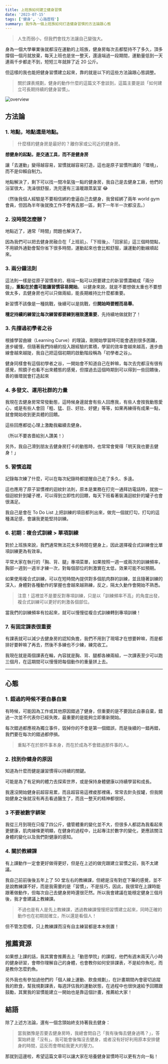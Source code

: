 ```yaml
---
title: 上班族如何建立健身習慣
date: '2023-07-15'
tags: ['健身', '心路歷程']
summary: 我作為一個上班族如何打造健身習慣的方法論跟心態
---
```


> 人生而弱小，但我們會找方法讓自己變強大。

身為一個大學畢業後就都沒在運動的上班族，健身房每次去都堅持不了多久，頂多撐個一個月就放棄，每天上班也是坐一整天，還遠端過一段期間，運動量低到一天連兩千步都走不到，短短三年就胖了近 20 公斤。

但這樣的我也能把健身習慣建立起來，靠的就是以下的這些方法論跟心態調整。

> 關於課表規劃，健身的動作什麼的這篇文不會談到，這篇主要是談「如何建立可長期持續的健身習慣」。

![overview](/static/images/blog/fitness-mindset-for-office-workers/overview.png)

## 方法論

### 1. 地點，地點還是地點。

> 什麼樣的健身房是最好的？離你家或公司近的健身房。

**想健身的起點，是交通工具，而不是健身房**

讓「去運動」變得越容易，習慣就越容易打造，這也是原子習慣所講的「環境」，而不是仰賴自制力。

地點解決了，剩下可以找一間冷氣強一點的健身房，我自己是去健身工廠，他們的浴室很大，洗澡很舒服，洗完還有三溫暖跟蒸氣室 😂

（然後我個人經驗是不要相信綁約會逼自己去健身，我曾經綁了兩年 world gym 會員，但因為半年後就換工作不會再去那一區，剩下一年半一次都沒去。）

### 2. 沒時間怎麼辦？

地點近了，通常「時間」問題也解決了。

因為我們可以把去健身房融合在「上班前」、「下班後」、「回家前」這三個時間點，不用額外通勤會幫你省下很多時間，運動起來也會比較舒服，讓運動的動線順起來。

### 3. 兩分鐘法則

這法則一樣是從原子習慣來的，極端一點可以把要建立的新習慣濃縮成「兩分鐘」，**重點在於盡可能讓習慣容易開始**。
以健身來說，就是不要想做太重也不要想做太多，去健身房也可以只做兩組，能長期維持比什麼都重要。

新習慣不該像是一種挑戰，後續可以是挑戰，但**開始時要輕而易舉**。

**穩定持續的練習比每次練習都要練到極致還重要**，先持續地做就對了！

### 3. 先撐過初學者之谷

根據學習曲線（Learning Curve）的理論，剛開始學習時可能會遇到很多困難，進步緩慢，但隨著我們持續的投入跟經驗的累積，學習的效率會越來越高，進步曲線會越來越陡，我自己把這個初期的啟動階段稱為「初學者之谷」。

健身同樣會有這個初學者之谷，一開始會不知道自己在幹嘛，每次去完都沒有很有感覺，照鏡子也看不出來體態的感覺，但撐過去這個時期到可以得到一些回饋後，善的循環就會打造起來

### 4. 多發文、運用社群的力量

我現在去健身房常常發動態，這時候身邊就會有些人回應我，有些人會按我動態愛心，或是有些人會回「粗、猛、巨、好壯、好健」等等，如果再練得有成果一點，就會開始收到更具體的回饋。

這些回應都從心理上激勵我繼續去健身。

（所以不要吝嗇給別人讚美！）

另外，我自己滑到朋友去健身房打卡的動態時，也常常會覺得「明天我也要去健身！」

### 5. 習慣追蹤

記錄每次練了什麼，可以在每次紀錄時都提醒自己走了多久、多遠。

這也應用了原子習慣裡的迴紋針法則，原本是業務在打完一通拜訪電話時，就放一個迴紋針到罐子裡，可以得到立即性的回饋，每天下班看著裝滿迴紋針的罐子也會很滿足。

我自己是會在 To Do List 上把訓練的項目都列出來，做完一個就打勾，打勾的這種滿足感，會讓我更能堅持訓練。

### 6. 初期：複合式訓練 > 單項訓練

對於上班族來說，我們通常無法花太多時間在健身上，因此選擇複合式訓練會比單項訓練更為有效率。

平常大家在執行的「胸、背、腿」專項菜單，如果按照一週一或兩次的訓練頻率，胸部一週到一週半才練一次，對每個部位的刺激實在太低，效果可能不如預期。

如果使用複合式訓練，可以在短時間內提供對多個肌肉群的訓練，並且隨著訓練的深入，身體對各種動作的掌握也會越來越熟練，反之，隔太久動作會開始不熟悉。

> 注意！這裡並不是要反對專項訓練，只是以「訓練頻率不高」的角度出發，複合式訓練可以更好的刺激各個部位。

當我們的訓練頻率有拉起來，就可以慢慢從複合式訓練轉到專項訓練！

### 7. 有固定課表很重要

有課表就可以減少去健身房的認知負擔，我們不用到了現場才在想要幹嘛，而是都排好要幹嘛了再去，然後不多練也不少練，練完收工。

我現在就是兩個課表在輪，內容就是胸、背、腿都各練兩組，一次課表至少可以跑三個月，在這期間可以慢慢把每個動作的重量拼上去。

---

## 心態

### 1. 錯過的時候不要自暴自棄

有時候，可能因為工作或其他原因錯過了健身，但重要的是不要因此自暴自棄，錯過一次並不代表你已經失敗，最重要的是能夠立即重新開始。

每次錯過都應視為獨立事件，毀掉你的不會是第一個錯誤，而是後續的一錯再錯，我們要在每次的錯過都停損。

> 重點不在於那件事本身，而在於成為不會錯過那件事的人。

### 2. 找到你健身的原因

知道為什麼而健是讓習慣得以持續的關鍵。

可能是為了有足夠的體力去探索世界，或是保持身體健康以持續學習和成長。

我還沒開始健身前超容易累，而且超容易這裡痠那裡痛，常常去針灸拔罐，但我開始健身之後就沒有再去看過醫生了，而且一整天的精神都很好。

### 3 不要被數字綁架

我從三月到現在只瘦了四公斤，儘管體重的變化並不大，但很多人都認為我看起來更健康，肌肉線條更明顯，在健身的過程中，比起專注於數字的變化，更應該關注身體的變化以及我們對健康的感知。

### 4. 關於教練課

有上課動作一定會更好做得更好，但是在上述的做完跟建立習慣之前，我不太建議。

我自己前前後後五年上了 50 堂左右的教練課，但總是沒有對症下藥的感覺，並不是說教練課不好，而是我需要的是「習慣」，不是技巧，因此，我很常在上課時能跟著做動作，但每次自己去健身房時還很茫然。所以我會建議在能穩定健身三個月後，我才會建議上教練課。

> 不過也是有人是先上教練課，透過教練課慢慢把習慣建立起來，同時正確的動作也在初期就確立，所以還是看個人！

但不管怎麼樣，只上教練課而沒有自主練習都是本末倒置！

## 推薦資源

如果想上課的話，我其實會推薦去上「動思學院」的課程，他們有週末兩天八小時的健身研習，會帶你理解自己的身體，也會教你如何安排課表，不是給你魚吃，而是教你怎麼釣魚。

另外我也有參加過他們的「個人線上運動、飲食規劃」，在計畫期間內會密切追蹤我的飲食，幫我規劃課表，每週評估我的運動狀態，在過程中也很快速給予回饋跟鼓勵，其實我的習慣能建立一開始也是靠這個計畫，推薦給大家！

## 結語

除了上述方法論，還有一個念頭始終支持著我去健身：

> 當我猶豫是否要去健身房時，我總會問自己「我有後悔去健身過嗎？」，答案始終是「沒有」。我可能會後悔沒去健身，或者沒有好好利用原本安排健身的時間，這反而會帶給我更大的壓力。

那就到這邊啦，希望這篇文章可以讓大家在培養健身習慣時可以更有方向一點！
